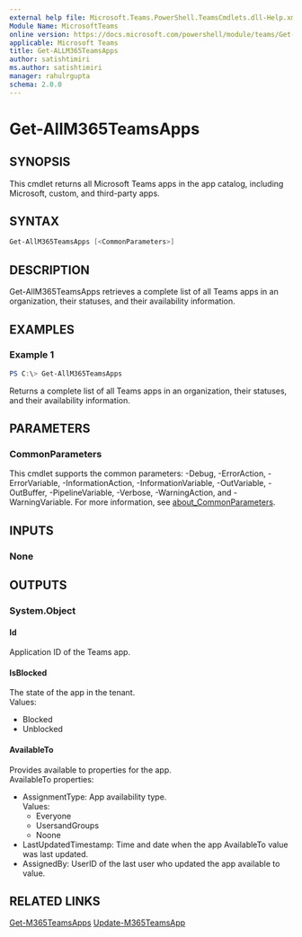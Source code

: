 ```yaml
---
external help file: Microsoft.Teams.PowerShell.TeamsCmdlets.dll-Help.xml
Module Name: MicrosoftTeams
online version: https://docs.microsoft.com/powershell/module/teams/Get-ALLM365TeamsApps
applicable: Microsoft Teams
title: Get-ALLM365TeamsApps
author: satishtimiri
ms.author: satishtimiri
manager: rahulrgupta
schema: 2.0.0
---
```


# Get-AllM365TeamsApps

## SYNOPSIS

This cmdlet returns all Microsoft Teams apps in the app catalog, including Microsoft, custom, and third-party apps. 

## SYNTAX

```powershell
Get-AllM365TeamsApps [<CommonParameters>]
```

## DESCRIPTION

Get-AllM365TeamsApps retrieves a complete list of all Teams apps in an organization, their statuses, and their availability information. 

## EXAMPLES

### Example 1

```powershell
PS C:\> Get-AllM365TeamsApps
```
Returns a complete list of all Teams apps in an organization, their statuses, and their availability information. 

## PARAMETERS

### CommonParameters

This cmdlet supports the common parameters: -Debug, -ErrorAction, -ErrorVariable, -InformationAction, -InformationVariable, -OutVariable, -OutBuffer, -PipelineVariable, -Verbose, -WarningAction, and -WarningVariable. For more information, see [about_CommonParameters](http://go.microsoft.com/fwlink/?LinkID=113216).

## INPUTS

### None

## OUTPUTS

### System.Object

#### Id

Application ID of the Teams app.

#### IsBlocked

The state of the app in the tenant.  
Values: 
- Blocked
- Unblocked

#### AvailableTo

Provides available to properties for the app.  
AvailableTo properties:
- AssignmentType: App availability type.  
  Values:
  - Everyone
  - UsersandGroups
  - Noone
- LastUpdatedTimestamp: Time and date when the app AvailableTo value was last updated.
- AssignedBy: UserID of the last user who updated the app available to value.

## RELATED LINKS

[Get-M365TeamsApps](Get-M365TeamsApps.md)
[Update-M365TeamsApp](Update-M365TeamsApp.md)
